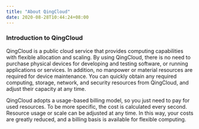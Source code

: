```yaml
---
title: "About QingCloud"
date: 2020-08-28T10:44:24+08:00
---
```



### Introduction to QingCloud

QingCloud is a public cloud service that provides computing capabilities with flexible allocation and scaling. By using QingCloud, there is no need to purchase physical devices for developing and testing software, or running applications or services. In addition, no manpower or material resources are required for device maintenance. You can quickly obtain any required computing, storage, network, and security resources from QingCloud, and adjust their capacity at any time.


QingCloud adopts a usage-based billing model, so you just need to pay for used resources. To be more specific, the cost is calculated every second. Resource usage or scale can be adjusted at any time. In this way, your costs are greatly reduced, and a billing basis is available for flexible computing.


